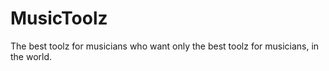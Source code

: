 # MusicToolz
The best toolz for musicians who want only the best toolz for musicians, in the world.

